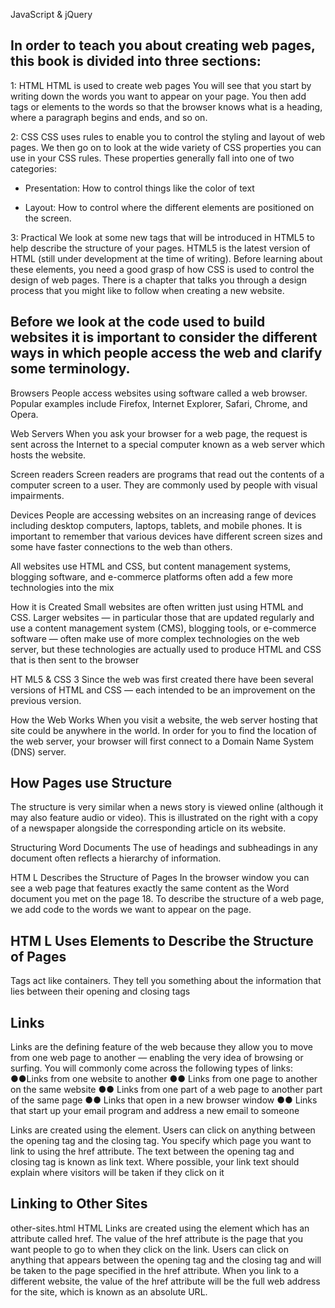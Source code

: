 JavaScript & jQuery

## In order to teach you about creating web pages, this book is divided into three sections:

1: HTML
HTML is used to create web pages You will see that you start by writing down
the words you want to appear on your page. You then add tags or elements to the words so that the browser knows what is a heading, where a paragraph begins and ends, and so on.

2: CSS
CSS uses rules to enable you to control the styling and layout of web pages. We then go on to look at the wide variety of CSS properties you can use in your
CSS rules. These properties generally fall into one of two categories:
* Presentation: How to control things like the color of text

* Layout: How to control where the different elements are positioned on the screen.

3: Practical
We look at some new tags that will be introduced in HTML5 to help describe the structure of your pages. HTML5 is the latest version of HTML (still under development at the time of writing). Before learning about these elements, you need a good grasp of how CSS is used to control the design of web pages. There is a chapter that talks you through a design process that you might like to follow when creating a new website.

## Before we look at the code used to build websites it is important to consider the different ways in which people access the web and clarify some terminology.

Browsers
People access websites using software called a web browser. Popular examples include Firefox, Internet Explorer, Safari, Chrome, and Opera.

Web Servers
When you ask your browser for a web page, the request is sent across the Internet to a special computer known as a web server which hosts the website.

Screen readers
Screen readers are programs that read out the contents of a computer screen to a user. They are commonly used by people with visual impairments.

Devices
People are accessing websites on an increasing range of devices including desktop computers, laptops, tablets, and mobile phones. It is important to remember that various devices have different screen sizes and some have faster connections to 
the web than others.

All websites use HTML and CSS, but content management systems, blogging software, and e-commerce platforms often add a few more technologies into the mix

How it is Created
Small websites are often written just using HTML and CSS. Larger websites — in particular those that are updated regularly and use a content management system (CMS), blogging tools, or e-commerce software — often make use of more complex technologies on the web server, but these technologies are actually used to produce HTML and CSS that is then sent to the browser

HT ML5 & CSS 3 Since the web was first created there have been several versions
of HTML and CSS — each intended to be an improvement on the previous version.

How the Web Works
When you visit a website, the web server hosting that site could be anywhere in the world. In order for you to find the location of the web server, your browser will first connect to a Domain Name System (DNS) server.

## How Pages use Structure
The structure is very similar when a news story is viewed online (although it may also feature audio or video). This is illustrated on the right with a copy of a newspaper alongside the corresponding article on its website.

Structuring Word Documents
The use of headings and subheadings in any document often reflects a hierarchy of information.

HTM L Describes the Structure of Pages
In the browser window you can see a web page that features exactly the same content as the Word document you met on the page 18. To describe the structure of a web page, we add code to the words we want to appear on the page.

## HTM L Uses Elements to Describe the Structure of Pages
Tags act like containers. They tell you something about the information that lies between their opening and closing tags

## Links
Links are the defining feature of the web because they allow you to move from
one web page to another — enabling the very idea of browsing or surfing. You will commonly come across the following types of links:
●●Links from one website to another
●● Links from one page to another on the same website
●● Links from one part of a web page to another part of the same page
●● Links that open in a new browser window
●● Links that start up your email program and address a new email to someone

Links are created using the <a> element. Users can click on anything between the opening <a> tag and the closing </a> tag. You specify which page you want to link to using the href attribute.
The text between the opening <a> tag and closing </a> tag is known as link text. Where possible, your link text should explain where visitors will be taken if they click on it

## Linking to Other Sites
<a> other-sites.html HTML Links are created using the <a> element which has an attribute called href. The value of the href attribute is the page that you want people to go to when they click on the link. Users can click on anything that appears between the opening <a> tag and the closing </a> tag and will be taken to the page specified in the href attribute. When you link to a different website, the value of the href attribute will be the full web address for the site, which is known as an absolute URL.





